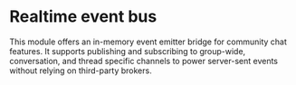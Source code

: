 # Realtime event bus

This module offers an in-memory event emitter bridge for community chat features. It
supports publishing and subscribing to group-wide, conversation, and thread specific
channels to power server-sent events without relying on third-party brokers.
